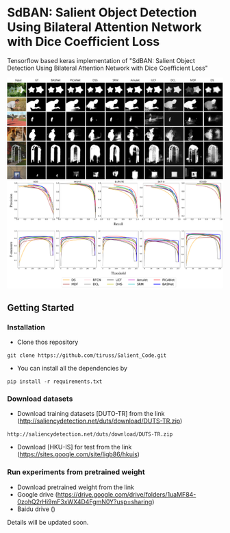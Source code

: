 # SdBAN: Salient Object Detection Using Bilateral Attention Network with Dice Coefficient Loss

Tensorflow based keras implementation of "SdBAN: Salient Object Detection Using Bilateral Attention Network with Dice Coefficient Loss"

<img src="readme_image/Visual.png">

<img src="readme_image/PR_F_curve.png">

## Getting Started
### Installation

- Clone thos repository
```
git clone https://github.com/tiruss/Salient_Code.git
```

- You can install all the dependencies by
```
pip install -r requirements.txt
```

### Download datasets

- Download training datasets [DUTO-TR] from the link (http://saliencydetection.net/duts/download/DUTS-TR.zip)
```
http://saliencydetection.net/duts/download/DUTS-TR.zip
```

- Download [HKU-IS] for test from the link (https://sites.google.com/site/ligb86/hkuis)

### Run experiments from pretrained weight

- Download pretrained weight from the link 
- Google drive (https://drive.google.com/drive/folders/1uaMF84-0zohQ2rHi9mF3xWX4D4FgmN0Y?usp=sharing)
- Baidu drive ()

Details will be updated soon. 
